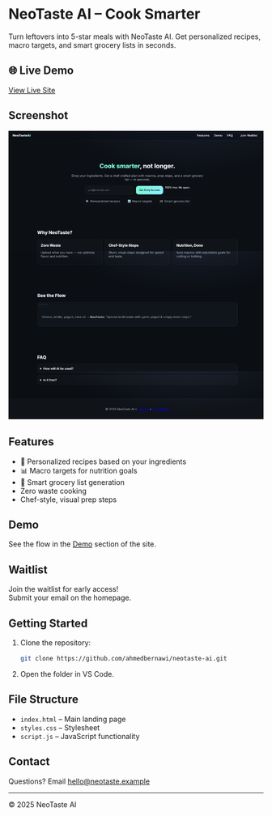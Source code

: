 # NeoTaste AI – Cook Smarter

Turn leftovers into 5-star meals with NeoTaste AI. Get personalized recipes, macro targets, and smart grocery lists in seconds.

## 🌐 Live Demo

[View Live Site](https://ahmedbernawi.github.io/neotaste-ai)

## Screenshot

![NeoTaste AI Screenshot](Screenshot.png)

## Features

- 🍳 Personalized recipes based on your ingredients
- 📊 Macro targets for nutrition goals
- 🛒 Smart grocery list generation
- Zero waste cooking
- Chef-style, visual prep steps

## Demo

See the flow in the [Demo](#demo) section of the site.

## Waitlist

Join the waitlist for early access!  
Submit your email on the homepage.

## Getting Started

1. Clone the repository:
   ```sh
   git clone https://github.com/ahmedbernawi/neotaste-ai.git
   ```
2. Open the folder in VS Code.

## File Structure

- `index.html` – Main landing page
- `styles.css` – Stylesheet
- `script.js` – JavaScript functionality

## Contact

Questions? Email [hello@neotaste.example](mailto:hello@neotaste.example)

---

© 2025 NeoTaste AI
